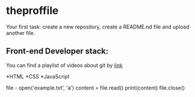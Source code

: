 # theproffile
Your first task: create a new repository, create a README.nd file and upload another file.

## Front-end Developer stack:

You can find a playlist of videos about git by [link](https://www.youtube.com/watch?v=fSBu9zquZWA&t=1s)

*HTML
﻿﻿*CSS
﻿﻿*JavaScript

file - open('example.txt', 'a')
content = file.read()
print(content)
file.close()
